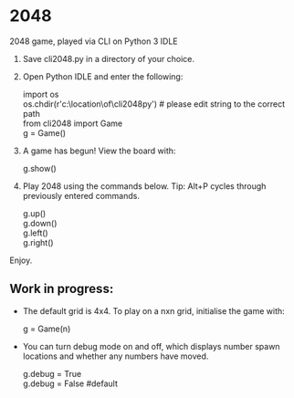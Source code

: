 # 2048
2048 game, played via CLI on Python 3 IDLE

1. Save cli2048.py in a directory of your choice.

2. Open Python IDLE and enter the following:

    import os  
    os.chdir(r'c:\location\of\cli2048py')  # please edit string to the correct path  
    from cli2048 import Game  
    g = Game()  

3. A game has begun! View the board with:

    g.show()  

4. Play 2048 using the commands below. Tip: Alt+P cycles through previously entered commands.

    g.up()  
    g.down()  
    g.left()  
    g.right()  

Enjoy.

## Work in progress:

- The default grid is 4x4. To play on a nxn grid, initialise the game with:

	g = Game(n)

- You can turn debug mode on and off, which displays number spawn locations and whether any numbers have moved.

	g.debug = True  
	g.debug = False #default  


